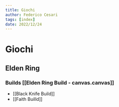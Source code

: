```yaml
---
title: Giochi
author: Federico Cesari 
tags: [index]
date: 2022/12/24
---
```

# Giochi

## Elden Ring
### Builds [[Elden Ring Build - canvas.canvas]]
- [[Black Knife Build]]
- [[Faith Builld]]